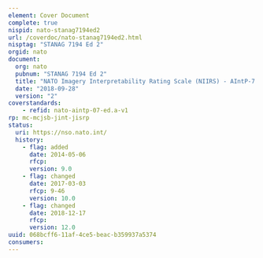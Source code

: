 ```yaml
---
element: Cover Document
complete: true
nispid: nato-stanag7194ed2
url: /coverdoc/nato-stanag7194ed2.html
nisptag: "STANAG 7194 Ed 2"
orgid: nato
document:
  org: nato
  pubnum: "STANAG 7194 Ed 2"
  title: "NATO Imagery Interpretability Rating Scale (NIIRS) - AIntP-7 Edition A"
  date: "2018-09-28"
  version: "2"
coverstandards:
    - refid: nato-aintp-07-ed.a-v1
rp: mc-mcjsb-jint-jisrp
status:
  uri: https://nso.nato.int/
  history: 
    - flag: added
      date: 2014-05-06
      rfcp: 
      version: 9.0
    - flag: changed
      date: 2017-03-03
      rfcp: 9-46
      version: 10.0
    - flag: changed
      date: 2018-12-17
      rfcp: 
      version: 12.0
uuid: 068bcff6-11af-4ce5-beac-b359937a5374
consumers:
---
```

